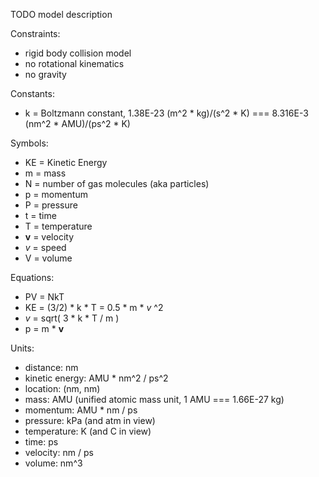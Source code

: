 TODO model description

Constraints:
 
* rigid body collision model
* no rotational kinematics
* no gravity

Constants:

* k = Boltzmann constant, 1.38E-23 (m^2 * kg)/(s^2 * K) === 8.316E-3 (nm^2 * AMU)/(ps^2 * K)

Symbols:

* KE = Kinetic Energy
* m = mass
* N = number of gas molecules (aka particles)
* p = momentum
* P = pressure
* t = time
* T = temperature
* **v** = velocity
* _v_ = speed
* V = volume
 
Equations:

* PV = NkT
* KE = (3/2) * k * T = 0.5 * m * _v_ ^2
* _v_ = sqrt( 3 * k * T / m )
* p = m * **v**

Units:

* distance: nm
* kinetic energy: AMU * nm^2 / ps^2
* location: (nm, nm)
* mass: AMU (unified atomic mass unit, 1 AMU === 1.66E-27 kg)
* momentum: AMU * nm / ps
* pressure: kPa (and atm in view)
* temperature: K (and C in view)
* time: ps
* velocity: nm / ps
* volume: nm^3
